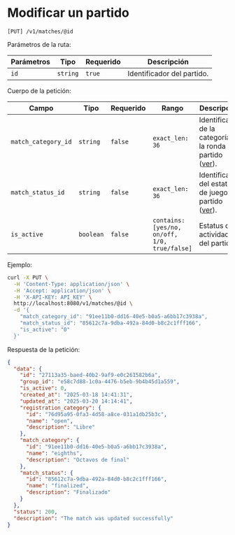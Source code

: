 # Modificar un partido

```
[PUT] /v1/matches/@id
```

Parámetros de la ruta:

| Parámetros | Tipo | Requerido | Descripción |
| ---------- | ---- | --------- | ----------- |
| `id` | `string` | `true` | Identificador del partido. |

Cuerpo de la petición:

| Campo | Tipo | Requerido | Rango | Descripción |
| ----- | ---- | --------- | ----- | ----------- |
| `match_category_id` | `string` | `false` | `exact_len: 36` | Identificador de la categoría de la ronda del partido ([ver](../match-categories/index.html)). |
| `match_status_id` | `string` | `false` | `exact_len: 36`  | Identificador del estatus de juego del partido ([ver](../match-status/index.html)). |
| `is_active` | `boolean` | `false` | `contains: [yes/no, on/off, 1/0, true/false]` | Estatus de actividad del partido. |

Ejemplo:

```bash
curl -X PUT \
  -H 'Content-Type: application/json' \
  -H 'Accept: application/json' \
  -H 'X-API-KEY: API_KEY' \
  http://localhost:8080/v1/matches/@id \
  -d '{
    "match_category_id": "91ee11b0-dd16-40e5-b0a5-a6bb17c3938a",
    "match_status_id": "85612c7a-9dba-492a-84d0-b8c2c1fff166",
    "is_active": "0"
  }'
```

Respuesta de la petición:

```json
{
  "data": {
    "id": "27113a35-baed-40b2-9af9-e0c261582b6a",
    "group_id": "e58c7d88-1c0a-4476-b5eb-9b4b45d1a559",
    "is_active": 0,
    "created_at": "2025-03-18 14:41:31",
    "updated_at": "2025-03-20 14:14:41",
    "registration_category": {
      "id": "76d95a95-0fa3-4d58-a8ce-031a1db25b3c",
      "name": "open",
      "description": "Libre"
    },
    "match_category": {
      "id": "91ee11b0-dd16-40e5-b0a5-a6bb17c3938a",
      "name": "eighths",
      "description": "Octavos de final"
    },
    "match_status": {
      "id": "85612c7a-9dba-492a-84d0-b8c2c1fff166",
      "name": "finalized",
      "description": "Finalizado"
    }
  },
  "status": 200,
  "description": "The match was updated successfully"
}
```
